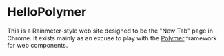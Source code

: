 HelloPolymer
===

This is a Rainmeter-style web site designed to be the "New Tab" page in Chrome.  It exists mainly as an excuse to play with
the [Polymer](http://www.polymer-project.org "The Polymer Project") framework for web components.
